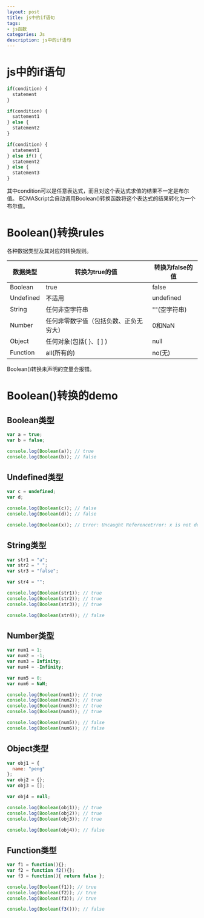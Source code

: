 ```yaml
---
layout: post
title: js中的if语句
tags:
- js函数
categories: Js
description: js中的if语句
---
```


# js中的if语句
```js
if(condition) {
  statement
}
```
```js
if(condition) {
  sattement1
} else {
  statement2
}
```
```js
if(condition) {
  statement1
} else if() {
  statement2
} else {
  statement3
}
```
其中condition可以是任意表达式，而且对这个表达式求值的结果不一定是布尔值。
ECMAScript会自动调用Boolean()转换函数将这个表达式的结果转化为一个布尔值。

# Boolean()转换rules
各种数据类型及其对应的转换规则。

|数据类型|转换为true的值|转换为false的值|
|---|----|----|
|Boolean|true|false|
|Undefined|不适用|undefined|
|String|任何非空字符串|""(空字符串)|
|Number|任何非零数字值（包括负数、正负无穷大）|0和NaN|
|Object|任何对象(包括{ }、[ ] )|null|
|Function|all(所有的)|no(无)|

Boolean()转换未声明的变量会报错。

# Boolean()转换的demo

## Boolean类型
```js
var a = true;
var b = false;

console.log(Boolean(a)); // true
console.log(Boolean(b)); // false
```

## Undefined类型
```js       
var c = undefined;  
var d;

console.log(Boolean(c)); // false
console.log(Boolean(d)); // false

console.log(Boolean(x)); // Error: Uncaught ReferenceError: x is not defined
```

## String类型
```js
var str1 = "a";
var str2 = " ";
var str3 = "false";

var str4 = "";

console.log(Boolean(str1)); // true
console.log(Boolean(str2)); // true
console.log(Boolean(str3)); // true

console.log(Boolean(str4)); // false
```

## Number类型
```js
var num1 = 1;
var num2 = -1;
var num3 = Infinity;
var num4 = -Infinity;

var num5 = 0;
var num6 = NaN;

console.log(Boolean(num1)); // true
console.log(Boolean(num2)); // true
console.log(Boolean(num3)); // true
console.log(Boolean(num4)); // true

console.log(Boolean(num5)); // false
console.log(Boolean(num6)); // false
```

## Object类型
```js
var obj1 = {
  name: "peng"
};
var obj2 = {};
var obj3 = [];

var obj4 = null;

console.log(Boolean(obj1)); // true
console.log(Boolean(obj2)); // true
console.log(Boolean(obj3)); // true

console.log(Boolean(obj4)); // false
```

## Function类型
```js
var f1 = function(){};
var f2 = function f2(){};
var f3 = function(){ return false };

console.log(Boolean(f1)); // true
console.log(Boolean(f2)); // true
console.log(Boolean(f3)); // true

console.log(Boolean(f3())); // false
```














































